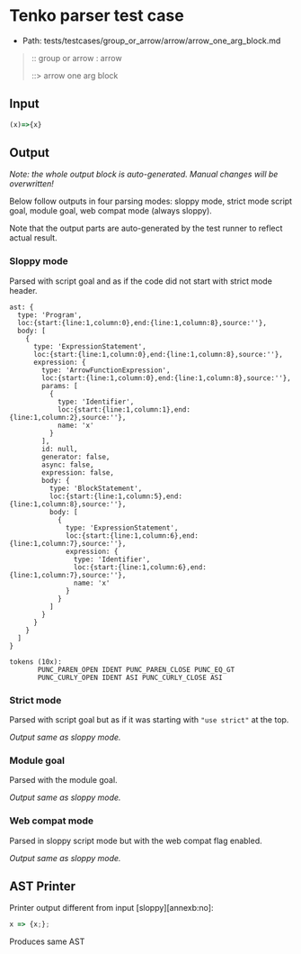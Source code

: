 # Tenko parser test case

- Path: tests/testcases/group_or_arrow/arrow/arrow_one_arg_block.md

> :: group or arrow : arrow
>
> ::> arrow one arg block

## Input

`````js
(x)=>{x}
`````

## Output

_Note: the whole output block is auto-generated. Manual changes will be overwritten!_

Below follow outputs in four parsing modes: sloppy mode, strict mode script goal, module goal, web compat mode (always sloppy).

Note that the output parts are auto-generated by the test runner to reflect actual result.

### Sloppy mode

Parsed with script goal and as if the code did not start with strict mode header.

`````
ast: {
  type: 'Program',
  loc:{start:{line:1,column:0},end:{line:1,column:8},source:''},
  body: [
    {
      type: 'ExpressionStatement',
      loc:{start:{line:1,column:0},end:{line:1,column:8},source:''},
      expression: {
        type: 'ArrowFunctionExpression',
        loc:{start:{line:1,column:0},end:{line:1,column:8},source:''},
        params: [
          {
            type: 'Identifier',
            loc:{start:{line:1,column:1},end:{line:1,column:2},source:''},
            name: 'x'
          }
        ],
        id: null,
        generator: false,
        async: false,
        expression: false,
        body: {
          type: 'BlockStatement',
          loc:{start:{line:1,column:5},end:{line:1,column:8},source:''},
          body: [
            {
              type: 'ExpressionStatement',
              loc:{start:{line:1,column:6},end:{line:1,column:7},source:''},
              expression: {
                type: 'Identifier',
                loc:{start:{line:1,column:6},end:{line:1,column:7},source:''},
                name: 'x'
              }
            }
          ]
        }
      }
    }
  ]
}

tokens (10x):
       PUNC_PAREN_OPEN IDENT PUNC_PAREN_CLOSE PUNC_EQ_GT
       PUNC_CURLY_OPEN IDENT ASI PUNC_CURLY_CLOSE ASI
`````

### Strict mode

Parsed with script goal but as if it was starting with `"use strict"` at the top.

_Output same as sloppy mode._

### Module goal

Parsed with the module goal.

_Output same as sloppy mode._

### Web compat mode

Parsed in sloppy script mode but with the web compat flag enabled.

_Output same as sloppy mode._

## AST Printer

Printer output different from input [sloppy][annexb:no]:

````js
x => {x;};
````

Produces same AST
